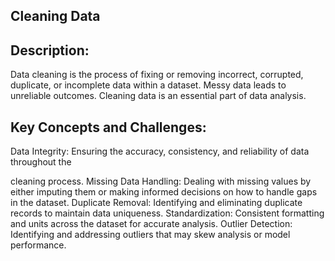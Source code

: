 ## Cleaning Data

## Description:
Data cleaning is the process of fixing or removing incorrect, corrupted, duplicate, or incomplete
data within a dataset. Messy data leads to unreliable outcomes. Cleaning data is an essential
part of data analysis. 

## Key Concepts and Challenges:
Data Integrity: Ensuring the accuracy, consistency, and reliability of data throughout the

cleaning process.
Missing Data Handling: Dealing with missing values by either imputing them or making
informed decisions on how to handle gaps in the dataset.
Duplicate Removal: Identifying and eliminating duplicate records to maintain data
uniqueness.
Standardization: Consistent formatting and units across the dataset for accurate analysis.
Outlier Detection: Identifying and addressing outliers that may skew analysis or model
performance.
